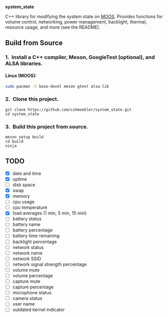  **system_state**

C++ library for modifying the system state on [MOOS](https://github.com/cshmookler/moos). Provides functions for volume control, networking, power management, backlight, thermal, resource usage, and more (see the README).

## Build from Source

### 1.&nbsp; Install a C++ compiler, Meson, GoogleTest (optional), and ALSA libraries.

#### Linux (MOOS):

```bash
sudo pacman -S base-devel meson gtest alsa-lib
```

### 2.&nbsp; Clone this project.

```
git clone https://github.com/cshmookler/system_state.git
cd system_state
```

### 3.&nbsp; Build this project from source.

```
meson setup build
cd build
ninja
```

## **TODO**

- [X] date and time
- [X] uptime
- [ ] disk space
- [X] swap
- [X] memory
- [ ] cpu usage
- [ ] cpu temperature
- [X] load averages (1 min, 5 min, 15 min)
- [ ] battery status
- [ ] battery name
- [ ] battery percentage
- [ ] battery time remaining
- [ ] backlight percentage
- [ ] network status
- [ ] network name
- [ ] network SSID
- [ ] network signal strength percentage
- [ ] volume mute
- [ ] volume percentage
- [ ] capture mute
- [ ] capture percentage
- [ ] microphone status
- [ ] camera status
- [ ] user name
- [ ] outdated kernel indicator
